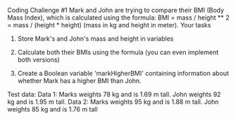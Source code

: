 Coding Challenge #1
Mark and John are trying to compare their BMI (Body Mass Index), which is 
calculated using the formula:
BMI = mass / height ** 2 = mass / (height * height) (mass in kg 
and height in meter).
Your tasks

1.  Store Mark's and John's mass and height in variables

2. Calculate both their BMIs using the formula (you can even implement both 
versions)

3. Create a Boolean variable 'markHigherBMI' containing information about 
whether Mark has a higher BMI than John.


Test data:
 Data 1: Marks weights 78 kg and is 1.69 m tall. John weights 92 kg and is 1.95 
m tall.
 Data 2: Marks weights 95 kg and is 1.88 m tall. John weights 85 kg and is 1.76 
m tall

